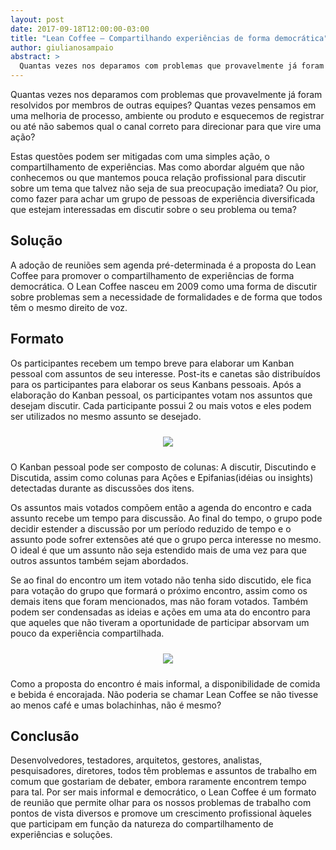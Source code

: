 ```yaml
---
layout: post
date: 2017-09-18T12:00:00-03:00
title: "​Lean Coffee – Compartilhando experiências de forma democrática"
author: giulianosampaio
abstract: >
  Quantas vezes nos deparamos com problemas que provavelmente já foram resolvidos por membros de outras equipes? O Lean Coffee ajuda a mitigar estes problemas promovendo o compartilhamento de experiências de forma democrática.
---
```


Quantas vezes nos deparamos com problemas que provavelmente já foram resolvidos por membros de outras equipes?
Quantas vezes pensamos em uma melhoria de processo, ambiente ou produto e esquecemos de registrar ou até não sabemos qual o canal correto para direcionar para que vire uma ação?
 
Estas questões podem ser mitigadas co​m uma simples ação, o compartilhamento de experiências. 
Mas como abordar alguém que não conhecemos ou que mantemos pouca relação profissional para discutir sobre um tema que talvez não seja de sua preocupação imediata? 
Ou pior, como fazer para achar um grupo de pessoas de experiência diversificada que estejam interessadas em discutir sobre o seu problema ou tema?
 
## Solução
A adoção de reuniões sem agenda pré-determinada é a proposta do Lean Coffee para promover o compartilhamento de experiências de forma democrática.
O Lean Coffee nasceu em 2009 como uma forma de discutir sobre problemas sem a necessidade de formalidades e de forma que todos têm o mesmo direito de voz.
 
## Formato
Os participantes recebem um tempo breve para elaborar um Kanban pessoal com assuntos de seu interesse. Post-its e canetas são distribuídos para os participantes para elaborar os seus Kanbans pessoais.
Após a elaboração do Kanban pessoal, os participantes votam nos assuntos que desejam discutir. Cada participante possui 2 ou mais votos e eles podem ser utilizados no mesmo assunto se desejado.

<center>
  <img style="margin: 10px" src="{{ site.baseurl }}/content/2017-09-18-lean-coffee/lean_coffee_ferramentas.jpg" />
</center>
 
O Kanban pessoal pode ser composto de colunas: A discutir, Discutindo e Discutida, assim como colunas para Ações e Epifanias(idéias ou insights) detectadas durante as discussões dos itens.
 
Os assuntos mais votados compõem então a agenda do encontro e cada assunto recebe um tempo para discussão.
Ao final do tempo, o grupo pode decidir estender a discussão por um período reduzido de tempo e o assunto pode sofrer extensões até que o grupo perca interesse no mesmo. O ideal é que um assunto não seja estendido mais de uma vez para que outros assuntos também sejam abordados.
 
Se ao final do encontro um item votado não tenha sido discutido, ele fica para votação do grupo que formará o próximo encontro, assim como os demais itens que foram mencionados, mas não foram votados.
Também podem ser condensadas as ideias e ações em uma ata do encontro para que aqueles que não tiveram a oportunidade de participar absorvam um pouco da experiência compartilhada.

<center>
  <img style="margin: 10px" src="{{ site.baseurl }}/content/2017-09-18-lean-coffee/lean_coffee_estrutura.png" />
</center>

Como a proposta do encontro é mais informal, a disponibilidade de comida e bebida é encorajada. Não poderia se chamar Lean Coffee se não tivesse ao menos café e umas bolachinhas, não é mesmo? 
 
## Conclusão
Desenvolvedores, testadores, arquitetos, gestores, analistas, pesquisadores, diretores, todos têm problemas e assuntos de trabalho em comum que gostariam de debater, embora raramente encontrem tempo para tal.
Por ser mais informal e democrático, o Lean Coffee é um formato de reunião que permite olhar para os nossos problemas de trabalho com pontos de vista diversos e promove um crescimento profissional àqueles que participam em função da natureza do compartilhamento de experiências e soluções.